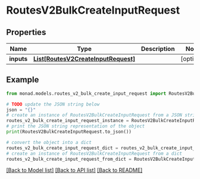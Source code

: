 # RoutesV2BulkCreateInputRequest


## Properties

Name | Type | Description | Notes
------------ | ------------- | ------------- | -------------
**inputs** | [**List[RoutesV2CreateInputRequest]**](RoutesV2CreateInputRequest.md) |  | [optional] 

## Example

```python
from monad.models.routes_v2_bulk_create_input_request import RoutesV2BulkCreateInputRequest

# TODO update the JSON string below
json = "{}"
# create an instance of RoutesV2BulkCreateInputRequest from a JSON string
routes_v2_bulk_create_input_request_instance = RoutesV2BulkCreateInputRequest.from_json(json)
# print the JSON string representation of the object
print(RoutesV2BulkCreateInputRequest.to_json())

# convert the object into a dict
routes_v2_bulk_create_input_request_dict = routes_v2_bulk_create_input_request_instance.to_dict()
# create an instance of RoutesV2BulkCreateInputRequest from a dict
routes_v2_bulk_create_input_request_from_dict = RoutesV2BulkCreateInputRequest.from_dict(routes_v2_bulk_create_input_request_dict)
```
[[Back to Model list]](../README.md#documentation-for-models) [[Back to API list]](../README.md#documentation-for-api-endpoints) [[Back to README]](../README.md)


